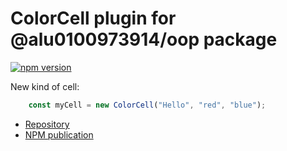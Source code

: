 # ColorCell plugin for @alu0100973914/oop package
[![npm version](https://badge.fury.io/js/%40alu0100973914%2Fcolorcell-oop-plugin.svg)](https://badge.fury.io/js/%40alu0100973914%2Fcolorcell-oop-plugin)

New kind of cell:
```js
	const myCell = new ColorCell("Hello", "red", "blue");
```
* [Repository](https://github.com/ULL-ESIT-PL-1718/alu0100973914-ColorCell-oop-plugin.git)
* [NPM publication](https://www.npmjs.com/package/@alu0100973914/colorcell-oop-plugin)
